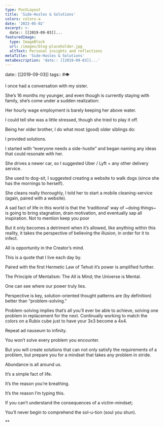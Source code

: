 ```yaml
---
type: PostLayout
title: 'Side-Husles & Solutions'
colors: colors-a
date: '2023-05-02'
excerpt: >-
  date:: [[2019-09-03]]...
featuredImage:
  type: ImageBlock
  url: /images/blog-placeholder.jpg
  altText: Personal insights and reflections
metaTitle: 'Side-Husles & Solutions'
metaDescription: 'date:: [[2019-09-03]]...'
---
```


date:: [[2019-09-03]]
tags:: #👁 

I once had a conversation with my sister.

  

She’s 16 months my younger, and even though is currently staying with family, she’s come under a sudden realization:

  

Her hourly wage employment is barely keeping her above water.

  

I could tell she was a little stressed, though she tried to play it off.

  

Being her older brother, I do what most (good) older siblings do:

  

I provided solutions.

  

I started with “everyone needs a side-hustle” and began naming any ideas that could resonate with her.

  

She drives a newer car, so I suggested Uber / Lyft + any other delivery service.

  

She used to dog-sit, I suggested creating a website to walk dogs (since she has the mornings to herself).

  

She cleans really thoroughly, I told her to start a mobile cleaning-service (again, paired with a website).

  

A sad fact of life in this world is that the ‘traditional’ way of ~doing things~ is going to bring stagnation, drain motivation, and eventually sap all inspiration. Not to mention keep you poor

  

But it only becomes a detriment when it’s allowed, like anything within this reality, it takes the perspective of believing the illusion, in order for it to infect.

  

All is opportunity in the Creator’s mind.

  

This is a quote that I live each day by.

  

Paired with the first Hermetic Law of Tehuti it’s power is amplified further.

  

The Principle of Mentalism: The All is Mind; the Universe is Mental.  
  
One can see where our power truly lies.

  

Perspective is key, solution-oriented thought patterns are (by definition) better than “problem-solving.”

  

Problem-solving implies that’s all you’ll ever be able to achieve, solving one problem in replacement for the next. Continually working to match the colors on a Rubix cube just to have your 3x3 become a 4x4.

  

Repeat ad nauseum to infinity.

  

You won’t solve every problem you encounter.

  

But you will create solutions that can not only satisfy the requirements of a problem, but prepare you for a mindset that takes any problem in stride.

  

Abundance is all around us.

  

It’s a simple fact of life.

  

It’s the reason you’re breathing.

  

It’s the reason I’m typing this.

  

If you can’t understand the consequences of a victim-mindset;

  

You’ll never begin to comprehend the sol-u-tion (soul you shun).

**